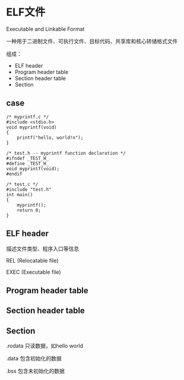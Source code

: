 # ELF文件

Executable and Linkable Format

一种用于二进制文件、可执行文件、目标代码、共享库和核心转储格式文件

组成：

* ELF header
* Program header table
* Section header table
* Section

## case

```
/* myprintf.c */
#include <stdio.h>
void myprintf(void)
{
    printf("hello, world!n");
}
```

```
/* test.h -- myprintf function declaration */
#ifndef _TEST_H_
#define _TEST_H_
void myprintf(void);
#endif
```

```
/* test.c */
#include "test.h"
int main()
{
    myprintf();
    return 0;
}
```



## ELF header

描述文件类型、程序入口等信息

REL    (Relocatable file)

EXEC (Executable file)

## Program header table

## Section header table

## Section

.rodata 只读数据，如hello world

.data 包含初始化的数据

.bss 包含未初始化的数据





